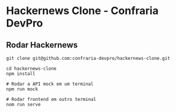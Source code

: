 # Hackernews Clone - Confraria DevPro

## Rodar Hackernews

```
git clone git@github.com:confraria-devpro/hackernews-clone.git

cd hackernews-clone
npm install

# Rodar a API mock em um terminal
npm run mock

# Rodar frontend em outro terminal
nom run serve
```
